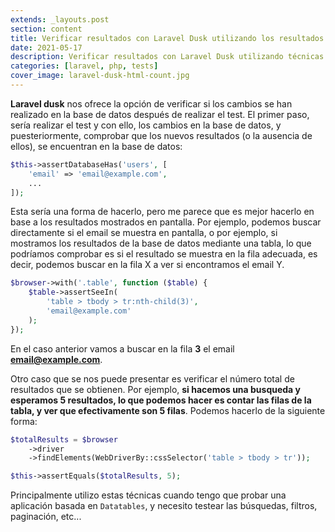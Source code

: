 ```yaml
---
extends: _layouts.post
section: content
title: Verificar resultados con Laravel Dusk utilizando los resultados que se muestran en el navegador
date: 2021-05-17
description: Verificar resultados con Laravel Dusk utilizando técnicas basadas en los resultados que se muestran en el navegador
categories: [laravel, php, tests]
cover_image: laravel-dusk-html-count.jpg
---
```


**Laravel dusk** nos ofrece la opción de verificar si los cambios se han realizado en la base de datos después de realizar el test. El primer paso, sería realizar el test y con ello, los cambios en la base de datos, y puesteriormente, comprobar que los nuevos resultados (o la ausencia de ellos), se encuentran en la base de datos:

```php 
$this->assertDatabaseHas('users', [
    'email' => 'email@example.com',
    ...
]);
```

Esta sería una forma de hacerlo, pero me parece que es mejor hacerlo en base a los resultados mostrados en pantalla. Por ejemplo, podemos buscar directamente si el email se muestra en pantalla, o por ejemplo, si mostramos los resultados de la base de datos mediante una tabla, lo que podríamos comprobar es si el resultado se muestra en la fila adecuada, es decir, podemos buscar en la fila X a ver si encontramos el email Y.

```php 
$browser->with('.table', function ($table) {
    $table->assertSeeIn(
        'table > tbody > tr:nth-child(3)', 
        'email@example.com'
    );
});
```

En el caso anterior vamos a buscar en la fila **3** el email **email@example.com**.

Otro caso que se nos puede presentar es verificar el número total de resultados que se obtienen. Por ejemplo, **si hacemos una busqueda y esperamos 5 resultados, lo que podemos hacer es contar las filas de la tabla, y ver que efectivamente son 5 filas**. Podemos hacerlo de la siguiente forma:

```php 
$totalResults = $browser
    ->driver
    ->findElements(WebDriverBy::cssSelector('table > tbody > tr'));

$this->assertEquals($totalResults, 5);
```

Principalmente utilizo estas técnicas cuando tengo que probar una aplicación basada en `Datatables`, y necesito testear las búsquedas, filtros, paginación, etc...
